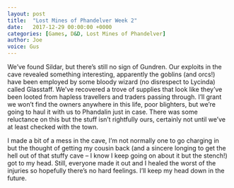 ```yaml
---
layout: post
title:  "Lost Mines of Phandelver Week 2"
date:   2017-12-29 00:00:00 +0000
categories: [Games, D&D, Lost Mines of Phandelver]
author: Joe
voice: Gus
---
```

We’ve found Sildar, but there’s still no sign of Gundren. <!-- more -->
Our exploits in the cave revealed something interesting, apparently the goblins (and orcs!) have been employed by some bloody wizard (no disrespect to Lycinda) called Glasstaff.
We’ve recovered a trove of supplies that look like they’ve been looted from hapless travellers and traders passing through.
I’ll grant we won’t find the owners anywhere in this life, poor blighters, but we’re going to haul it with us to Phandalin just in case.
There was some reluctance on this but the stuff isn’t rightfully ours, certainly not until we’ve at least checked with the town.

I made a bit of a mess in the cave, I’m not normally one to go charging in but the thought of getting my cousin back (and a sincere longing to get the hell out of that stuffy cave – I know I keep going on about it but the stench!) got to my head.
Still, everyone made it out and I healed the worst of the injuries so hopefully there’s no hard feelings.
I’ll keep my head down in the future.